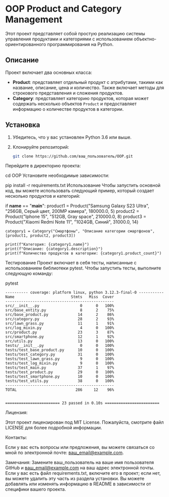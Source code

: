 # OOP Product and Category Management

Этот проект представляет собой простую реализацию системы управления продуктами и категориями с использованием объектно-ориентированного программирования на Python.

## Описание

Проект включает два основных класса:

- **Product**: представляет отдельный продукт с атрибутами, такими как название, описание, цена и количество. Также включает методы для строкового представления и сложения продуктов.
- **Category**: представляет категорию продуктов, которая может содержать несколько объектов `Product` и предоставляет информацию о количестве продуктов в категории.

## Установка

1. Убедитесь, что у вас установлен Python 3.6 или выше.
2. Клонируйте репозиторий:

   ```bash
   git clone https://github.com/ваш_пользователь/OOP.git
Перейдите в директорию проекта:

cd OOP
Установите необходимые зависимости:

pip install -r requirements.txt
Использование
Чтобы запустить основной код, вы можете использовать следующий пример, который создает несколько продуктов и категорий:

if __name__ == "__main__":
    product1 = Product("Samsung Galaxy S23 Ultra", "256GB, Серый цвет, 200MP камера", 180000.0, 5)
    product2 = Product("Iphone 15", "512GB, Gray space", 210000.0, 8)
    product3 = Product("Xiaomi Redmi Note 11", "1024GB, Синий", 31000.0, 14)

    category1 = Category("Смартфоны", "Описание категории смартфонов", [product1, product2, product3])
    
    print(f"Категория: {category1.name}")
    print(f"Описание: {category1.description}")
    print(f"Количество продуктов в категории: {category1.product_count}")
Тестирование
Проект включает в себя тесты, написанные с использованием библиотеки pytest. Чтобы запустить тесты, выполните следующую команду:

pytest
```
---------- coverage: platform linux, python 3.12.3-final-0 -----------
Name                         Stmts   Miss  Cover
------------------------------------------------
src/__init__.py                  0      0   100%
src/base_entity.py               8      2    75%
src/base_product.py             14      2    86%
src/category.py                 28      2    93%
src/lawn_grass.py               11      1    91%
src/log_mixin.py                 4      0   100%
src/product.py                  23      3    87%
src/smartphone.py               12      1    92%
src/utils.py                    13      0   100%
tests/__init__.py                0      0   100%
tests/test_base_product.py      10      0   100%
tests/test_category.py          31      0   100%
tests/test_lawn_grass.py         9      0   100%
tests/test_log_mixin.py          9      0   100%
tests/test_main.py              37      1    97%
tests/test_product.py           29      0   100%
tests/test_smartphone.py        10      0   100%
tests/test_utils.py             38      0   100%
------------------------------------------------
TOTAL                          286     12    96%


======================== 23 passed in 0.10s ========================
```

Лицензия:

Этот проект лицензирован под MIT License. Пожалуйста, смотрите файл LICENSE для более подробной информации.

Контакты: 

Если у вас есть вопросы или предложения, вы можете связаться со мной по электронной почте: ваш_email@example.com.

Замечания:
Замените ваш_пользователь на ваше имя пользователя GitHub и ваш_email@example.com на ваш адрес электронной почты.
Если у вас есть файл requirements.txt, включите его в проект; если нет, вы можете удалить эту часть из раздела установки.
Вы можете добавлять или изменять информацию в README в зависимости от специфики вашего проекта.